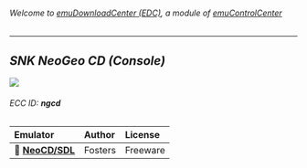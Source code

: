 ###### Welcome to [emuDownloadCenter (EDC)](https://github.com/PhoenixInteractiveNL/emuDownloadCenter/wiki/), a module of [emuControlCenter](https://github.com/PhoenixInteractiveNL/emuControlCenter/wiki/)
***
## _SNK NeoGeo CD (Console)_
![](https://raw.githubusercontent.com/wiki/PhoenixInteractiveNL/emuDownloadCenter/images_platform/ecc_ngcd_teaser.png)
###### ECC ID: **ngcd**

| Emulator   | Author      | License     |
|:-----------|:------------|:------------|
| :file_folder: [**NeoCD/SDL**](https://github.com/PhoenixInteractiveNL/emuDownloadCenter/wiki/Emulator-neocdsdl#menu) | Fosters | Freeware |

